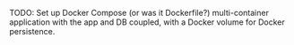 TODO:
Set up Docker Compose  (or was it Dockerfile?) multi-container application with the app and DB coupled, with a Docker volume for Docker persistence.